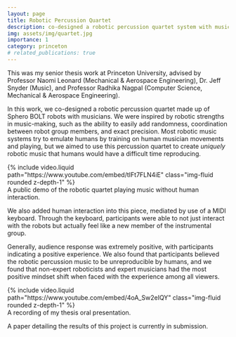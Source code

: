 ```yaml
---
layout: page
title: Robotic Percussion Quartet
description: co-designed a robotic percussion quartet system with musicians to play uniquely robotic music with human interaction
img: assets/img/quartet.jpg
importance: 1
category: princeton
# related_publications: true
---
```


This was my senior thesis work at Princeton University, advised by Professor Naomi Leonard (Mechanical & Aerospace Engineering), Dr. Jeff Snyder (Music), and Professor Radhika Nagpal (Computer Science, Mechanical & Aerospace Engineering).

In this work, we co-designed a robotic percussion quartet made up of Sphero BOLT robots with musicians. We were inspired by robotic strengths in music-making, such as the ability to easily add randomness, coordination between robot group members, and exact precision. Most robotic music systems try to emulate humans by training on human musician movements and playing, but we aimed to use this percussion quartet to create _uniquely_ robotic music that humans would have a difficult time reproducing.

<div class="mt-3">
    {% include video.liquid path="https://www.youtube.com/embed/tIFt7FLN4iE" class="img-fluid rounded z-depth-1" %}
</div>
<div class="caption">
    A public demo of the robotic quartet playing music without human interaction.
</div>

We also added human interaction into this piece, mediated by use of a MIDI keyboard. Through the keyboard, participants were able to not just interact with the robots but actually feel like a new member of the instrumental group.

Generally, audience response was extremely positive, with participants indicating a positive experience. We also found that participants believed the robotic percussion music to be unreproducible by humans, and we found that non-expert roboticists and expert musicians had the most positive mindset shift when faced with the experience among all viewers.

<div class="mt-3">
    {% include video.liquid path="https://www.youtube.com/embed/4oA_Sw2eIQY" class="img-fluid rounded z-depth-1" %}
</div>
<div class="caption">
    A recording of my thesis oral presentation.
</div>

A paper detailing the results of this project is currently in submission.
